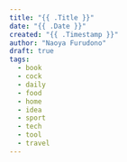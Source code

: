 ```yaml
---
title: "{{ .Title }}"
date: "{{ .Date }}"
created: "{{ .Timestamp }}"
author: "Naoya Furudono"
draft: true
tags:
  - book
  - cock
  - daily
  - food
  - home
  - idea
  - sport
  - tech
  - tool
  - travel
---
```

